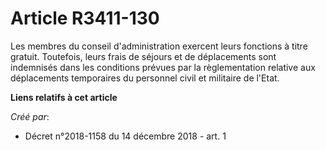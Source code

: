 # Article R3411-130

Les membres du conseil d'administration exercent leurs fonctions à titre gratuit. Toutefois, leurs frais de séjours et de
déplacements sont indemnisés dans les conditions prévues par la règlementation relative aux déplacements temporaires du
personnel civil et militaire de l'Etat.

**Liens relatifs à cet article**

_Créé par_:

  - Décret n°2018-1158 du 14 décembre 2018 - art. 1
